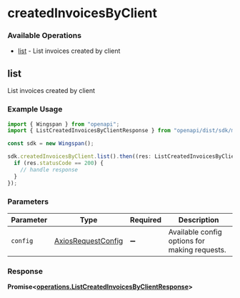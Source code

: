 # createdInvoicesByClient

### Available Operations

* [list](#list) - List invoices created by client

## list

List invoices created by client

### Example Usage

```typescript
import { Wingspan } from "openapi";
import { ListCreatedInvoicesByClientResponse } from "openapi/dist/sdk/models/operations";

const sdk = new Wingspan();

sdk.createdInvoicesByClient.list().then((res: ListCreatedInvoicesByClientResponse) => {
  if (res.statusCode == 200) {
    // handle response
  }
});
```

### Parameters

| Parameter                                                    | Type                                                         | Required                                                     | Description                                                  |
| ------------------------------------------------------------ | ------------------------------------------------------------ | ------------------------------------------------------------ | ------------------------------------------------------------ |
| `config`                                                     | [AxiosRequestConfig](https://axios-http.com/docs/req_config) | :heavy_minus_sign:                                           | Available config options for making requests.                |


### Response

**Promise<[operations.ListCreatedInvoicesByClientResponse](../../models/operations/listcreatedinvoicesbyclientresponse.md)>**

